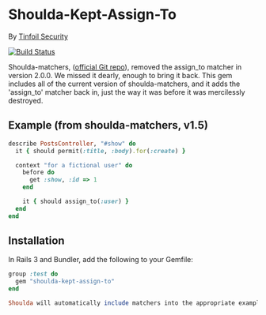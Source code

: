 # Shoulda-Kept-Assign-To
By [Tinfoil Security](http://tinfoilsecurity.com/)

[![Build Status](https://travis-ci.org/tinfoil/shoulda-kept-assign-to.svg?branch=master)](https://travis-ci.org/tinfoil/shoulda-kept-assign-to)

Shoulda-matchers, ([official Git repo](https://github.com/thoughtbot/shoulda-matchers)), removed the assign_to matcher in version 2.0.0. We missed it dearly, enough to bring it back. This gem includes all of the current version of shoulda-matchers, and it adds the 'assign_to' matcher back in, just the way it was before it was mercilessly destroyed.

## Example (from shoulda-matchers, v1.5)

```ruby
describe PostsController, "#show" do
  it { should permit(:title, :body).for(:create) }

  context "for a fictional user" do
    before do
      get :show, :id => 1
    end

    it { should assign_to(:user) }
  end
end
```

## Installation

In Rails 3 and Bundler, add the following to your Gemfile:

```ruby
group :test do
  gem "shoulda-kept-assign-to"
end

Shoulda will automatically include matchers into the appropriate example groups.
